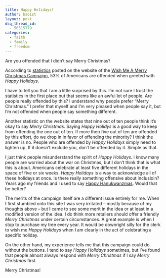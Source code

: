 ```yaml
---
title: Happy Holidays!
author: bsoist
layout: post
dsq_thread_id:
  - 50315779
categories:
  - faith
  - family
  - freedom
---
```

Are you offended that I didn&#8217;t say Merry Christmas?

According to [statistics][1] posted on the website of the [Wish Me A Merry Christmas Campaign][2], 53% of Americans are offended when greeted with *Happy Holidays*.

I have to tell you that I am a little surprised by this. I&#8217;m not sure I trust the statistics in the first place but that seems like an awful lot of people. Are people really offended by this? I understand why people prefer &#8220;Merry Christmas.&#8221; I prefer that myself and I&#8217;m very pleased when people say it, but I&#8217;m not offended when people say something different. 

Another statistic on the website states that nine out of ten people think it&#8217;s okay to say *Merry Christmas*. Saying *Happy Holidys* is a good way to keep from offending the one out of ten. If more then five out of ten are offended by this effort, do we drop in in favor of offending the minority? I think the answer is no. People who are offended by *Happy Holidays* simply need to lighten up. If it doesn&#8217;t exclude you, don&#8217;t be offended by it. Simple as that.

I just think people misunderstand the spirit of *Happy Holidays*. I know many people are worried about the war on Christmas, but I don&#8217;t think that is what this is about. Americans celebrate at least five different holidays in the space of five or six weeks. *Happy Holidays* is a way to acknowledge all of these holidays at once. Is there really something offensive about inclusioin? Years ago my friends and I used to say [Happy Hanukwanzmas][3]. Would that be better? 

The merits of the campaign itself are a different issue entirely for me. When I first stumbled onto this site I was very irritated &#8211; mostly because of my thoughts above &#8211; but I came to see some merit in the idea or at least in a modified version of the idea. I do think more retailers should offer a friendly *Merry Christmas* under certain circumstances. A great example is when I stop to purchase my tree every year. It would be downright silly for the clerk to wish me *Happy Holidays* when I am clearly in the act of celebrating a specific holiday.

On the other hand, my experience tells me that this campaign could do without the buttons. I tend to say *Happy Holidays* sometimes, but I&#8217;ve found that people almost always respond with *Merry Christmas* if I say *Merry Christmas* first.

Merry Christmas!

 [1]: http://www.wmamc.com/christmasstory/resources.html
 [2]: http://www.wmamc.com/
 [3]: http://en.wikipedia.org/wiki/Hanukwanzmas
